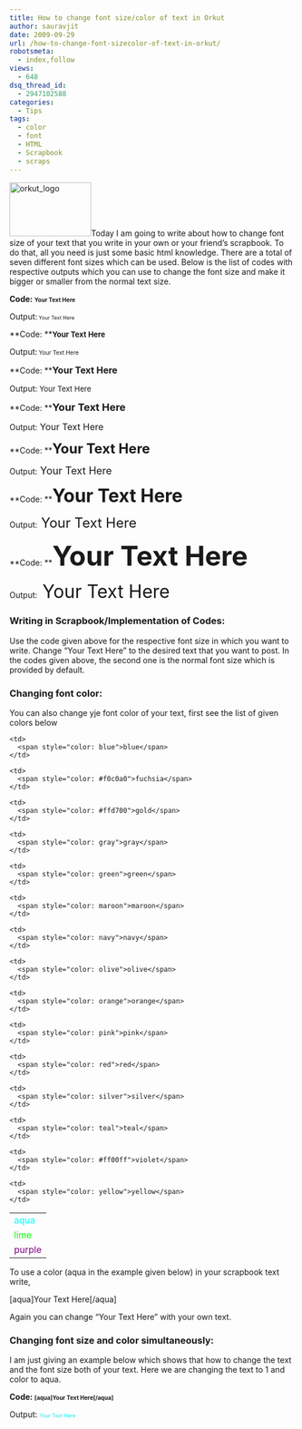 ```yaml
---
title: How to change font size/color of text in Orkut
author: sauravjit
date: 2009-09-29
url: /how-to-change-font-sizecolor-of-text-in-orkut/
robotsmeta:
  - index,follow
views:
  - 648
dsq_thread_id:
  - 2947102588
categories:
  - Tips
tags:
  - color
  - font
  - HTML
  - Scrapbook
  - scraps
---
```

<img class="alignleft size-full  wp-image-51448" src="http://cdn.devilsworkshop.org/files/2009/09/orkut_logo.gif" alt="orkut_logo" width="144" height="95" />Today I am going to write about how to change font size of your text that you write in your own or your friend&#8217;s scrapbook. To do that, all you need is just some basic html knowledge. There are a total of seven different font sizes which can be used. Below is the list of codes with respective outputs which you can use to change the font size and make it bigger or smaller from the normal text size.

**Code: <font size=1>Your Text Here</font>**

Output:<span style="font-size: xx-small"> Your Text Here</span>

**Code: ****<font size=2>Your Text Here</font>**

Output:<span style="font-size: xx-small"><span style="font-size: x-small"> Your Text Here</span></span>

**Code: ****<font size=3>Your Text Here</font>**

Output:<span style="font-size: xx-small"><span style="font-size: x-small"><span style="font-size: small"> Your Text Here</span></span></span>

**Code: ****<font size=4>Your Text Here</font>**

Output:<span style="font-size: xx-small"><span style="font-size: x-small"><span style="font-size: small"><span style="font-size: medium"> Your Text Here</span></span></span></span>

**Code: ****<font size=5>Your Text Here</font>**

Output:<span style="font-size: xx-small"><span style="font-size: x-small"><span style="font-size: small"><span style="font-size: medium"><span style="font-size: large"> Your Text Here</span></span></span></span></span>

**Code: ****<font size=6>Your Text Here</font>**

Output:<span style="font-size: xx-small"><span style="font-size: x-small"><span style="font-size: small"><span style="font-size: medium"><span style="font-size: large"><span style="font-size: x-large"> Your Text Here</span></span></span></span></span></span>

**Code: ****<font size=7>Your Text Here</font>**

Output:<span style="font-size: xx-small"><span style="font-size: x-small"><span style="font-size: small"><span style="font-size: medium"><span style="font-size: large"><span style="font-size: x-large"><span style="font-size: xx-large"> Your Text Here</span></span></span></span></span></span></span>

### **Writing in Scrapbook/Implementation of Codes:**

Use the code given above for the respective font size in which you want to write. Change &#8220;Your Text Here&#8221; to the desired text that you want to post. In the codes given above, the second one is the normal font size which is provided by default.

### Changing font color:

You can also change yje font color of your text, first see the list of given colors below

<table border="0" cellspacing="2" cellpadding="2" width="100%">
  <tr>
    <td>
      <span style="color: aqua">aqua</span>
    </td>
    
    <td>
      <span style="color: blue">blue</span>
    </td>
    
    <td>
      <span style="color: #f0c0a0">fuchsia</span>
    </td>
    
    <td>
      <span style="color: #ffd700">gold</span>
    </td>
    
    <td>
      <span style="color: gray">gray</span>
    </td>
    
    <td>
      <span style="color: green">green</span>
    </td>
  </tr>
  
  <tr>
    <td>
      <span style="color: lime">lime</span>
    </td>
    
    <td>
      <span style="color: maroon">maroon</span>
    </td>
    
    <td>
      <span style="color: navy">navy</span>
    </td>
    
    <td>
      <span style="color: olive">olive</span>
    </td>
    
    <td>
      <span style="color: orange">orange</span>
    </td>
    
    <td>
      <span style="color: pink">pink</span>
    </td>
  </tr>
  
  <tr>
    <td>
      <span style="color: purple">purple</span>
    </td>
    
    <td>
      <span style="color: red">red</span>
    </td>
    
    <td>
      <span style="color: silver">silver</span>
    </td>
    
    <td>
      <span style="color: teal">teal</span>
    </td>
    
    <td>
      <span style="color: #ff00ff">violet</span>
    </td>
    
    <td>
      <span style="color: yellow">yellow</span>
    </td>
  </tr>
</table>

To use a color (aqua in the example given below) in your scrapbook text write,

[aqua]Your Text Here[/aqua]

Again you can change &#8220;Your Text Here&#8221; with your own text.

### Changing font size and color simultaneously:

I am just giving an example below which shows that how to change the text and the font size both of your text. Here we are changing the text to 1 and color to aqua.

**Code: <font size=1>[aqua]Your Text Here[/aqua]</font>**

Output: <span style="font-size: xx-small"><span style="color: #00eeee">Your Text Here</span></span>

<span style="font-size: xx-small"><span style="color: #00eeee"><br /> </span></span>
